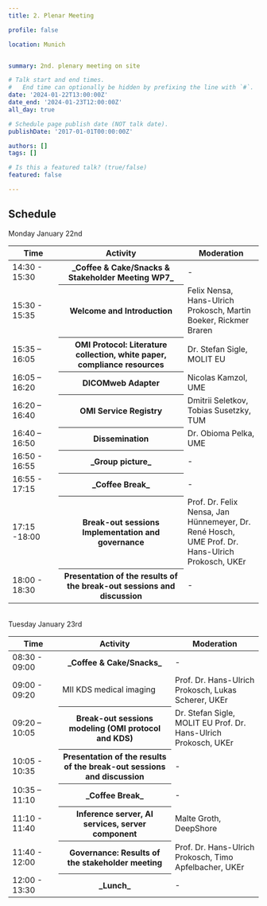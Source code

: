 ```yaml
---
title: 2. Plenar Meeting

profile: false

location: Munich


summary: 2nd. plenary meeting on site

# Talk start and end times.
#   End time can optionally be hidden by prefixing the line with `#`.
date: '2024-01-22T13:00:00Z'
date_end: '2024-01-23T12:00:00Z'
all_day: true

# Schedule page publish date (NOT talk date).
publishDate: '2017-01-01T00:00:00Z'

authors: []
tags: []

# Is this a featured talk? (true/false)
featured: false

---
```

## Schedule
Monday January 22nd

<table class="table table-striped border-bottom ">
  <thead>
    <tr>
        <th style="width: 20%">Time</th>
        <th style="width: 50%">Activity</th>
        <th style="width: 30%">Moderation</th>
    </tr>
  </thead>
  <tbody>
     <tr>
      <td>14:30 - 15:30 </td>
      <th>_Coffee & Cake/Snacks & Stakeholder Meeting WP7_ </th>
      <td>-</td>
    </tr>
     <tr>
      <td>15:30 - 15:35  </td>
      <th>Welcome and Introduction</th>
      <td>Felix Nensa, Hans-Ulrich Prokosch, Martin Boeker, Rickmer Braren</td>
    </tr>
       <tr>
      <td>15:35 – 16:05 </td>
      <th>OMI Protocol: Literature collection, white paper, compliance resources</th>
      <td>Dr. Stefan Sigle, MOLIT EU</td>
    </tr>
     <tr>
      <td>16:05 – 16:20 </td>
      <th>DICOMweb Adapter</th>
      <td>Nicolas Kamzol, UME</td>
    </tr>
     <tr>
      <td>16:20 – 16:40 </td>
      <th>OMI Service Registry</th>
      <td>Dmitrii Seletkov, Tobias Susetzky, TUM</td>
    </tr>
       <tr>
      <td>16:40 – 16:50 </td>
      <th>Dissemination</th>
      <td>Dr. Obioma Pelka, UME</td>
    </tr>
    <tr>
      <td>16:50 - 16:55 </td>
      <th>_Group picture_ </th>
      <td>-</td>
    </tr>
       <tr>
      <td>16:55 - 17:15 </td>
      <th>_Coffee Break_ </th>
      <td>-</td>
    </tr>
     <tr>
      <td>17:15 -18:00 </td>
      <th>Break-out sessions Implementation and governance</th>
      <td>Prof. Dr. Felix Nensa, Jan Hünnemeyer, Dr. René Hosch, UME
Prof. Dr. Hans-Ulrich Prokosch, UKEr</td>
    </tr>
     <tr>
      <td>18:00 - 18:30</td>
      <th>Presentation of the results of the break-out sessions and discussion</th>
      <td>-</td>
    </tr>
  </tbody>
</table>

<br>Tuesday January 23rd<br>

<table class="table table-striped border-bottom ">
  <thead>
    <tr>
        <th style="width: 20%">Time</th>
        <th style="width: 45%">Activity</th>
        <th style="width: 35%">Moderation</th>
    </tr>
  </thead>
  <tbody>
     <tr>
      <td>08:30 - 09:00</td>
      <th>_Coffee & Cake/Snacks_</th>
      <td>-</td>
    </tr>
     <tr>
      <td>09:00 - 09:20</td>
      <td>MII KDS medical imaging</th>
      <td>Prof. Dr. Hans-Ulrich Prokosch, Lukas Scherer, UKEr</td>
    </tr>
     <tr>
      <td>09:20 – 10:05</td>
      <th>Break-out sessions modeling (OMI protocol and KDS)</th>
      <td>Dr. Stefan Sigle, MOLIT EU Prof. Dr. Hans-Ulrich Prokosch, UKEr</td>
    </tr>
       <tr>
      <td>10:05 - 10:35</td>
      <th>Presentation of the results of the break-out sessions and discussion</th>
      <td>-</td>
    </tr>
       <tr>
      <td>10:35 – 11:10</td>
      <th>_Coffee Break_ </th>
      <td>-</td>
    </tr>
     <tr>
      <td>11:10 - 11:40 </td>
      <th>Inference server, AI services, server component</th>
      <td>Malte Groth, DeepShore</td>
    </tr>
     <tr>
      <td>11:40 - 12:00</td>
      <th>Governance: Results of the stakeholder meeting</th>
      <td>Prof. Dr. Hans-Ulrich Prokosch, Timo Apfelbacher, UKEr</td>
    </tr>
       <tr>
      <td>12:00 - 13:30</td>
      <th>_Lunch_</th>
      <td>-</td>
    </tr>
  </tbody>
</table>
